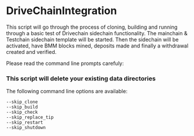 # DriveChainIntegration

This script will go through the process of cloning, building and running through a basic test of Drivechain sidechain functionality. The mainchain & Testchain sidechain template will be started. Then the sidechain will be activated, have BMM blocks mined, deposits made and finally a withdrawal created and verified. 

Please read the command line prompts carefuly: 
### This script will delete your existing data directories


The following command line options are available:

```
--skip_clone
--skip_build
--skip_check
--skip_replace_tip
--skip_restart
--skip_shutdown
```

